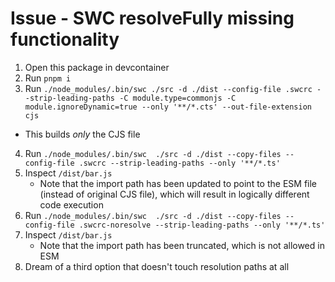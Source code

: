 # Issue - SWC resolveFully missing functionality

1. Open this package in devcontainer
2. Run `pnpm i`
3. Run `./node_modules/.bin/swc ./src -d ./dist --config-file .swcrc --strip-leading-paths -C module.type=commonjs -C module.ignoreDynamic=true --only '**/*.cts' --out-file-extension cjs`
  * This builds _only_ the CJS file
4. Run `./node_modules/.bin/swc  ./src -d ./dist --copy-files --config-file .swcrc --strip-leading-paths --only '**/*.ts'`
5. Inspect `/dist/bar.js`
   * Note that the import path has been updated to point to the ESM file (instead of original CJS file), which will result in logically different code execution
6. Run `./node_modules/.bin/swc  ./src -d ./dist --copy-files --config-file .swcrc-noresolve --strip-leading-paths --only '**/*.ts'`
7. Inspect `/dist/bar.js`
   * Note that the import path has been truncated, which is not allowed in ESM
8. Dream of a third option that doesn't touch resolution paths at all